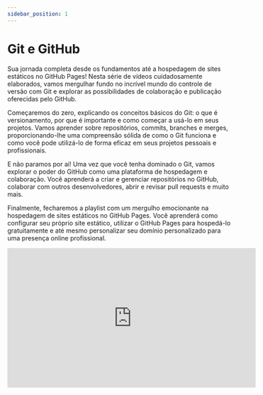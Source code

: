 ```yaml
---
sidebar_position: 1
---
```

# Git e GitHub

Sua jornada completa desde os fundamentos até a hospedagem de sites estáticos no GitHub Pages! Nesta série de vídeos cuidadosamente elaborados, vamos mergulhar fundo no incrível mundo do controle de versão com Git e explorar as possibilidades de colaboração e publicação oferecidas pelo GitHub.

Começaremos do zero, explicando os conceitos básicos do Git: o que é versionamento, por que é importante e como começar a usá-lo em seus projetos. Vamos aprender sobre repositórios, commits, branches e merges, proporcionando-lhe uma compreensão sólida de como o Git funciona e como você pode utilizá-lo de forma eficaz em seus projetos pessoais e profissionais.

E não paramos por aí! Uma vez que você tenha dominado o Git, vamos explorar o poder do GitHub como uma plataforma de hospedagem e colaboração. Você aprenderá a criar e gerenciar repositórios no GitHub, colaborar com outros desenvolvedores, abrir e revisar pull requests e muito mais.

Finalmente, fecharemos a playlist com um mergulho emocionante na hospedagem de sites estáticos no GitHub Pages. Você aprenderá como configurar seu próprio site estático, utilizar o GitHub Pages para hospedá-lo gratuitamente e até mesmo personalizar seu domínio personalizado para uma presença online profissional.

<iframe width="560" height="315" src="https://www.youtube.com/embed/videoseries?si=rEphQscu-RhfeD5x&amp;list=PLI8zu4XrMjAzva6GTrDPiWd_RwXZFzKj6" title="YouTube video player" frameborder="0" allow="accelerometer; autoplay; clipboard-write; encrypted-media; gyroscope; picture-in-picture; web-share" referrerpolicy="strict-origin-when-cross-origin" allowfullscreen></iframe>
